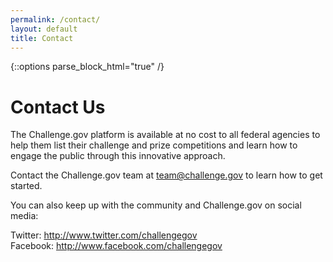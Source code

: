 ```yaml
---
permalink: /contact/
layout: default
title: Contact
---
```


{::options parse_block_html="true" /}
<div class="grid-container usa-prose">
<div class="grid-row  padding-x-8 margin-bottom-4">

# Contact Us

The Challenge.gov platform is available at no cost to all federal agencies to help them list their challenge and prize competitions and learn how to engage the public through this innovative approach.

Contact the Challenge.gov team at [team@challenge.gov](mailto:team@challenge.gov) to learn how to get started. 

You can also keep up with the community and Challenge.gov on social media:<br>

Twitter: <a href="http://www.twitter.com/challengegov" target="_blank" rel="noopener">http://www.twitter.com/challengegov</a><br>
Facebook: <a href="http://www.facebook.com/challengegov" target="_blank" rel="noopener">http://www.facebook.com/challengegov</a>
</div>
</div>
